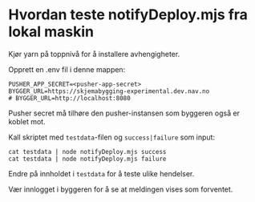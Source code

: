 # Hvordan teste notifyDeploy.mjs fra lokal maskin

Kjør yarn på toppnivå for å installere avhengigheter.

Opprett en .env fil i denne mappen:

    PUSHER_APP_SECRET=<pusher-app-secret>
    BYGGER_URL=https://skjemabygging-experimental.dev.nav.no
    # BYGGER_URL=http://localhost:8080

Pusher secret må tilhøre den pusher-instansen som byggeren også er koblet mot.

Kall skriptet med `testdata`-filen og `success|failure` som input:

    cat testdata | node notifyDeploy.mjs success
    cat testdata | node notifyDeploy.mjs failure

Endre på innholdet i `testdata` for å teste ulike hendelser.

Vær innlogget i byggeren for å se at meldingen vises som forventet.
